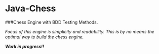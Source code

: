 # Java-Chess
###Chess Engine with BDD Testing Methods.

*Focus of this engine is simplicity and readability. This is by no means the optimal way to build the chess
engine.*    

***Work in progress!!***
